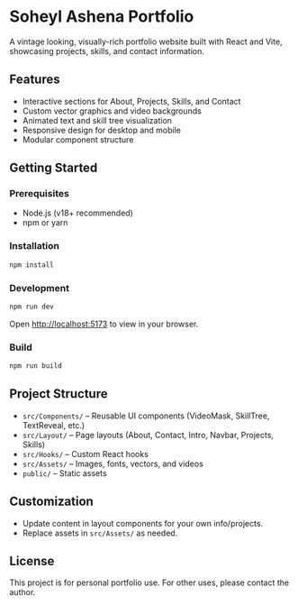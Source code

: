 # Soheyl Ashena Portfolio

A vintage looking, visually-rich portfolio website built with React and Vite, showcasing projects, skills, and contact information.

## Features

- Interactive sections for About, Projects, Skills, and Contact
- Custom vector graphics and video backgrounds
- Animated text and skill tree visualization
- Responsive design for desktop and mobile
- Modular component structure

## Getting Started

### Prerequisites

- Node.js (v18+ recommended)
- npm or yarn

### Installation

```bash
npm install
```

### Development

```bash
npm run dev
```

Open [http://localhost:5173](http://localhost:5173) to view in your browser.

### Build

```bash
npm run build
```

## Project Structure

- `src/Components/` – Reusable UI components (VideoMask, SkillTree, TextReveal, etc.)
- `src/Layout/` – Page layouts (About, Contact, Intro, Navbar, Projects, Skills)
- `src/Hooks/` – Custom React hooks
- `src/Assets/` – Images, fonts, vectors, and videos
- `public/` – Static assets

## Customization

- Update content in layout components for your own info/projects.
- Replace assets in `src/Assets/` as needed.

## License

This project is for personal portfolio use. For other uses, please contact the author.
